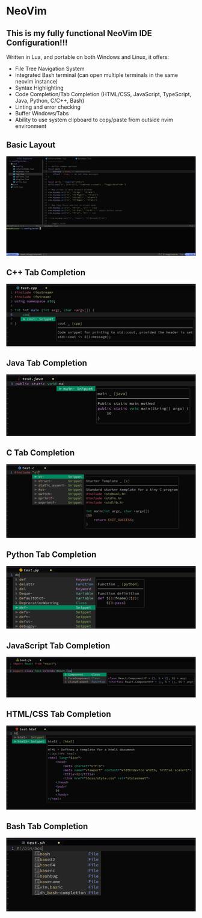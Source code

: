 # NeoVim
## This is my fully functional NeoVim IDE Configuration!!!
Written in Lua, and portable on both Windows and Linux, it offers:
- File Tree Navigation System
- Integrated Bash terminal (can open multiple terminals in the same neovim instance)
- Syntax Highlighting
- Code Completion/Tab Completion (HTML/CSS, JavaScript, TypeScript, Java, Python, C/C++, Bash)
- Linting and error checking
- Buffer Windows/Tabs
- Ability to use system clipboard to copy/paste from outside nvim environment

## Basic Layout
![alt](img/nvim.png)

## C++ Tab Completion
![alt](img/cpp.png)

## Java Tab Completion
![alt](img/java.png)

## C Tab Completion
![alt](img/c.png)

## Python Tab Completion
![alt](img/py.png)

## JavaScript Tab Completion
![alt](img/js.png)

## HTML/CSS Tab Completion
![alt](img/html.png)

## Bash Tab Completion
![alt](img/bash.png)
